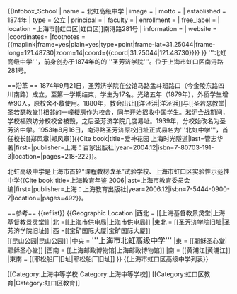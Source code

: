 {{Infobox_School
| name = 北虹高级中学
| image = 
| motto = 
| established = 1874年
| type = 公立
| principal = 
| faculty = 
| enrollment = 
| free_label = 
| location =上海市[[虹口区|虹口区]]南浔路281号
| information = 
| website = 
|coordinates=
|footnotes  = {{maplink|frame=yes|plain=yes|type=point|frame-lat=31.25044|frame-long=121.48730|zoom=14|coord={{coord|31.25044|121.48730}}}}
}}
'''北虹高级中学'''，前身创办于1874年的的'''圣芳济学院'''。位于上海市虹口区南浔路281号。

==沿革 ==
1874年9月21日，圣芳济学院在公馆马路孟斗班路口（今金陵东路四川南路）成立，至第一学期结束，学生为17名。光绪五年（1879年），外侨学生增至90人，原校舍不敷使用。1880年，教会出让[[洋泾浜|洋泾浜]]与[[圣若瑟教堂|圣若瑟教堂]]相邻的一幢楼房作为校舍，同年开始招收中国学生。淞沪会战期间，学校福煦坊分校校舍被毁，之后圣芳济学院几度易址。1939年，分校始改名为圣芳济中学。1953年8月16日，南浔路圣芳济原校旧址正式易名为'''北虹中学'''，首任校长[[郑风章|郑风章]]<ref>{{Cite book|title=爱神花园 上海时光隧道|last=管志华著|first=|publisher=上海：百家出版社|year=2004.12|isbn=7-80703-191-3|location=|pages=218-222}}</ref>。

北虹高级中学是上海市首轮“课程教材改革”试验学校、上海市虹口区实验性示范性中学<ref>{{Cite book|title=上海教育年鉴 2006|last=上海市教育委员会编|first=|publisher=上海：上海教育出版社|year=2006.12|isbn=7-5444-0900-7|location=|pages=492}}</ref>。

==参考==
{{reflist}}
{{Geographic Location
|西北 = [[上海基督教景灵堂|上海基督教景灵堂]]
|北 =[[上海市供电局|上海市供电局]]
|東北 = [[圣芳济学院旧址|圣芳济学院旧址]]
|西 =[[宝矿国际大厦|宝矿国际大厦]]<br />[[昆山公园|昆山公园]]
|中央 = <BIG>'''上海市北虹高级中学'''</BIG>
|東 = [[耶稣圣心堂|耶稣圣心堂]]
|西南 = [[上海邮政博物馆|上海邮政博物馆]]
|南 = [[黄浦江|黄浦江]]
|東南 = [[耶松船厂旧址|耶松船厂旧址]]
}}
{{上海市虹口区高级中学列表}}

[[Category:上海中等学校|Category:上海中等学校]]
[[Category:虹口区教育|Category:虹口区教育]]